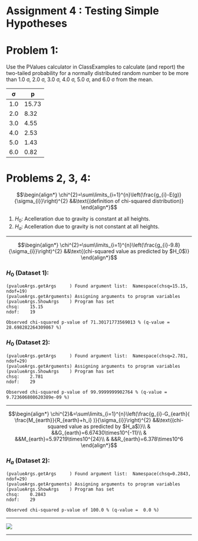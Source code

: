 # Assignment 4 : Testing Simple Hypotheses

# Problem 1:
Use the PValues calculator in ClassExamples to calculate (and report) the two-tailed probability for a normally distributed random number to be more than 1.0 σ, 2.0 σ, 3.0 σ, 4.0 σ, 5.0 σ, and 6.0 σ from the mean. 

| σ   | p     |
| --- | ----- |
| 1.0 | 15.73 |
| 2.0 | 8.32  |
| 3.0 | 4.55  |
| 4.0 | 2.53  |
| 5.0 | 1.43  |
| 6.0 | 0.82  |

# Problems 2, 3, 4:

$$\begin{align*}
\chi^{2}=\sum\limits_{i=1}^{n}\left(\frac{g_{i}-E(g)}{\sigma_{i}}\right)^{2} &&\text{(definition of chi-squared distribution)}
\end{align*}$$

1. $H_0$: Acelleration due to gravity is constant at all heights.
2. $H_a$: Acelleration due to gravity is not constant at all heights.

---

$$\begin{align*}
\chi^{2}=\sum\limits_{i=1}^{n}\left(\frac{g_{i}-9.8}{\sigma_{i}}\right)^{2} &&\text{(chi-squared value as predicted by $H_0$)}
\end{align*}$$

### $H_0$ (Dataset 1):
```
(pvalueArgs.getArgs     ) Found argument list:  Namespace(chsq=15.15, ndof=19)
(pvalueArgs.getArguments) Assigning arguments to program variables
(pvalueArgs.ShowArgs    ) Program has set
chsq:    15.15
ndof:    19
 
Observed chi-squared p-value of 71.30171773569013 % (q-value =  28.698282264309867 %)
```

### $H_0$ (Dataset 2):
```
(pvalueArgs.getArgs     ) Found argument list:  Namespace(chsq=2.781, ndof=29)
(pvalueArgs.getArguments) Assigning arguments to program variables
(pvalueArgs.ShowArgs    ) Program has set
chsq:    2.781
ndof:    29
 
Observed chi-squared p-value of 99.9999999902764 % (q-value =  9.723606808620389e-09 %)
```

---

$$\begin{align*}
\chi^{2}&=\sum\limits_{i=1}^{n}\left(\frac{g_{i}-G_{earth}( \frac{M_{earth}}{R_{earth}+h_i} )}{\sigma_{i}}\right)^{2} &&\text{(chi-squared value as predicted by $H_a$)}\\
& &&G_{earth}=6.67430\times10^{-11}\\
& &&M_{earth}=5.97219\times10^{24}\\
& &&R_{earth}=6.378\times10^6
\end{align*}$$

### $H_a$ (Dataset 2):
```
(pvalueArgs.getArgs     ) Found argument list:  Namespace(chsq=0.2843, ndof=29)
(pvalueArgs.getArguments) Assigning arguments to program variables
(pvalueArgs.ShowArgs    ) Program has set
chsq:    0.2843
ndof:    29
 
Observed chi-squared p-value of 100.0 % (q-value =  0.0 %)
```

---

![](https://github.com/phsx315-sp23/assignment4-Mamba-Grant/blob/main/plots.png)

---
